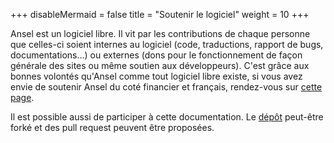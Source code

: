 +++
disableMermaid = false
title = "Soutenir le logiciel"
weight = 10
+++

Ansel est un logiciel libre. Il vit par les contributions de chaque
personne que celles-ci soient internes au logiciel (code, traductions,
rapport de bugs, documentations\...) ou externes (dons pour le
fonctionnement de façon générale des sites ou même soutien aux
développeurs). C'est grâce aux bonnes volontés qu'Ansel comme tout
logiciel libre existe, si vous avez envie de soutenir Ansel du coté
financier et français, rendez-vous sur [cette
page](https://fr.liberapay.com/aurelienpierre/).

Il est  possible aussi de  participer à cette documentation.  Le [dépôt](https://github.com/R-Dt-Docs/R-Dt-Docs.github.io)
peut-être forké et des pull request peuvent être proposées.
